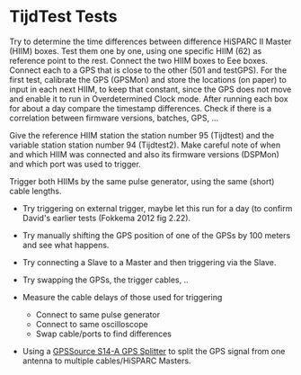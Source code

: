 # TijdTest Tests

Try to determine the time differences between difference HiSPARC II
Master (HIIM) boxes. Test them one by one, using one specific HIIM (62)
as reference point to the rest. Connect the two HIIM boxes to Eee boxes.
Connect each to a GPS that is close to the other (501 and testGPS). For
the first test, calibrate the GPS (GPSMon) and store the locations (on
paper) to input in each next HIIM, to keep that constant, since the GPS
does not move and enable it to run in Overdetermined Clock mode. After
running each box for about a day compare the timestamp differences.
Check if there is a correlation between firmware versions, batches, GPS,
...

Give the reference HIIM station the station number 95 (Tijdtest) and the
variable station station number 94 (Tijdtest2). Make careful note of
when and which HIIM was connected and also its firmware versions
(DSPMon) and which port was used to trigger.

Trigger both HIIMs by the same pulse generator, using the same (short)
cable lengths.

- Try triggering on external trigger, maybe let this run for a day (to
  confirm David's earlier tests (Fokkema 2012 fig 2.22).
- Try manually shifting the GPS position of one of the GPSs by 100
  meters and see what happens.
- Try connecting a Slave to a Master and then triggering via the Slave.
- Try swapping the GPSs, the trigger cables, ..
- Measure the cable delays of those used for triggering

    - Connect to same pulse generator
    - Connect to same oscilloscope
    - Swap cable/ports to find differences

- Using a [GPSSource S14-A GPS
Splitter](http://www.gpssource.com/products/gps-splitter/46) to split
the GPS signal from one antenna to multiple cables/HiSPARC Masters.
